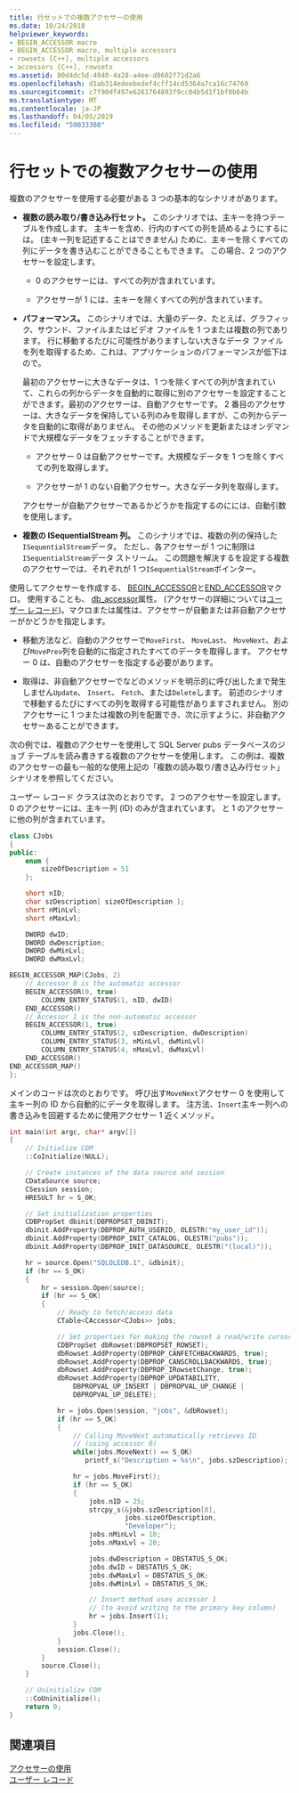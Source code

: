 ```yaml
---
title: 行セットでの複数アクセサーの使用
ms.date: 10/24/2018
helpviewer_keywords:
- BEGIN_ACCESSOR macro
- BEGIN_ACCESSOR macro, multiple accessors
- rowsets [C++], multiple accessors
- accessors [C++], rowsets
ms.assetid: 80d4dc5d-4940-4a28-a4ee-d8602f71d2a6
ms.openlocfilehash: d1ab314edeebedef4cff14cd5364a7ca16c74769
ms.sourcegitcommit: c7f90df497e6261764893f9cc04b5d1f1bf0b64b
ms.translationtype: MT
ms.contentlocale: ja-JP
ms.lasthandoff: 04/05/2019
ms.locfileid: "59033308"
---
```

# <a name="using-multiple-accessors-on-a-rowset"></a>行セットでの複数アクセサーの使用

複数のアクセサーを使用する必要がある 3 つの基本的なシナリオがあります。

- **複数の読み取り/書き込み行セット。** このシナリオでは、主キーを持つテーブルを作成します。 主キーを含め、行内のすべての列を読めるようにするには。 (主キー列を記述することはできません) ために、主キーを除くすべての列にデータを書き込むことができることもできます。 この場合、2 つのアクセサーを設定します。

  - 0 のアクセサーには、すべての列が含まれています。

  - アクセサーが 1 には、主キーを除くすべての列が含まれています。

- **パフォーマンス。** このシナリオでは、大量のデータ、たとえば、グラフィック、サウンド、ファイルまたはビデオ ファイルを 1 つまたは複数の列であります。 行に移動するたびに可能性がありますしない大きなデータ ファイルを列を取得するため、これは、アプリケーションのパフォーマンスが低下はので。

  最初のアクセサーに大きなデータは、1 つを除くすべての列が含まれていて、これらの列からデータを自動的に取得に別のアクセサーを設定することができます。最初のアクセサーは、自動アクセサーです。 2 番目のアクセサーは、大きなデータを保持している列のみを取得しますが、この列からデータを自動的に取得がありません。 その他のメソッドを更新またはオンデマンドで大規模なデータをフェッチすることができます。

  - アクセサー 0 は自動アクセサーです。大規模なデータを 1 つを除くすべての列を取得します。

  - アクセサーが 1 のない自動アクセサー。大きなデータ列を取得します。

  アクセサーが自動アクセサーであるかどうかを指定するのにには、自動引数を使用します。

- **複数の ISequentialStream 列。** このシナリオでは、複数の列の保持した`ISequentialStream`データ。 ただし、各アクセサーが 1 つに制限は`ISequentialStream`データ ストリーム。 この問題を解決するを設定する複数のアクセサーでは、それぞれが 1 つ`ISequentialStream`ポインター。

使用してアクセサーを作成する、 [BEGIN_ACCESSOR](../../data/oledb/begin-accessor.md)と[END_ACCESSOR](../../data/oledb/end-accessor.md)マクロ。 使用することも、 [db_accessor](../../windows/db-accessor.md)属性。 (アクセサーの詳細については[ユーザー レコード](../../data/oledb/user-records.md))。マクロまたは属性は、アクセサーが自動または非自動アクセサーがかどうかを指定します。

- 移動方法など、自動のアクセサーで`MoveFirst`、 `MoveLast`、 `MoveNext`、および`MovePrev`列を自動的に指定されたすべてのデータを取得します。 アクセサー 0 は、自動のアクセサーを指定する必要があります。

- 取得は、非自動アクセサーでなどのメソッドを明示的に呼び出したまで発生しません`Update`、 `Insert`、 `Fetch`、または`Delete`します。 前述のシナリオで移動するたびにすべての列を取得する可能性がありますされません。 別のアクセサーに 1 つまたは複数の列を配置でき、次に示すように、非自動アクセサーあることができます。

次の例では、複数のアクセサーを使用して SQL Server pubs データベースのジョブ テーブルを読み書きする複数のアクセサーを使用します。 この例は、複数のアクセサーの最も一般的な使用上記の「複数の読み取り/書き込み行セット」シナリオを参照してください。

ユーザー レコード クラスは次のとおりです。 2 つのアクセサーを設定します。 0 のアクセサーには、主キー列 (ID) のみが含まれています。 と 1 のアクセサーに他の列が含まれています。

```cpp
class CJobs
{
public:
    enum {
        sizeOfDescription = 51
    };

    short nID;
    char szDescription[ sizeOfDescription ];
    short nMinLvl;
    short nMaxLvl;

    DWORD dwID;
    DWORD dwDescription;
    DWORD dwMinLvl;
    DWORD dwMaxLvl;

BEGIN_ACCESSOR_MAP(CJobs, 2)
    // Accessor 0 is the automatic accessor
    BEGIN_ACCESSOR(0, true)
        COLUMN_ENTRY_STATUS(1, nID, dwID)
    END_ACCESSOR()
    // Accessor 1 is the non-automatic accessor
    BEGIN_ACCESSOR(1, true)
        COLUMN_ENTRY_STATUS(2, szDescription, dwDescription)
        COLUMN_ENTRY_STATUS(3, nMinLvl, dwMinLvl)
        COLUMN_ENTRY_STATUS(4, nMaxLvl, dwMaxLvl)
    END_ACCESSOR()
END_ACCESSOR_MAP()
};
```

メインのコードは次のとおりです。 呼び出す`MoveNext`アクセサー 0 を使用して主キー列の ID から自動的にデータを取得します。 注方法、`Insert`主キー列への書き込みを回避するために使用アクセサー 1 近くメソッド。

```cpp
int main(int argc, char* argv[])
{
    // Initialize COM
    ::CoInitialize(NULL);

    // Create instances of the data source and session
    CDataSource source;
    CSession session;
    HRESULT hr = S_OK;

    // Set initialization properties
    CDBPropSet dbinit(DBPROPSET_DBINIT);
    dbinit.AddProperty(DBPROP_AUTH_USERID, OLESTR("my_user_id"));
    dbinit.AddProperty(DBPROP_INIT_CATALOG, OLESTR("pubs"));
    dbinit.AddProperty(DBPROP_INIT_DATASOURCE, OLESTR("(local)"));

    hr = source.Open("SQLOLEDB.1", &dbinit);
    if (hr == S_OK)
    {
        hr = session.Open(source);
        if (hr == S_OK)
        {
            // Ready to fetch/access data
            CTable<CAccessor<CJobs>> jobs;

            // Set properties for making the rowset a read/write cursor
            CDBPropSet dbRowset(DBPROPSET_ROWSET);
            dbRowset.AddProperty(DBPROP_CANFETCHBACKWARDS, true);
            dbRowset.AddProperty(DBPROP_CANSCROLLBACKWARDS, true);
            dbRowset.AddProperty(DBPROP_IRowsetChange, true);
            dbRowset.AddProperty(DBPROP_UPDATABILITY,
                DBPROPVAL_UP_INSERT | DBPROPVAL_UP_CHANGE |
                DBPROPVAL_UP_DELETE);

            hr = jobs.Open(session, "jobs", &dbRowset);
            if (hr == S_OK)
            {
                // Calling MoveNext automatically retrieves ID
                // (using accessor 0)
                while(jobs.MoveNext() == S_OK)
                   printf_s("Description = %s\n", jobs.szDescription);

                hr = jobs.MoveFirst();
                if (hr == S_OK)
                {
                    jobs.nID = 25;
                    strcpy_s(&jobs.szDescription[0],
                             jobs.sizeOfDescription,
                             "Developer");
                    jobs.nMinLvl = 10;
                    jobs.nMaxLvl = 20;

                    jobs.dwDescription = DBSTATUS_S_OK;
                    jobs.dwID = DBSTATUS_S_OK;
                    jobs.dwMaxLvl = DBSTATUS_S_OK;
                    jobs.dwMinLvl = DBSTATUS_S_OK;

                    // Insert method uses accessor 1
                    // (to avoid writing to the primary key column)
                    hr = jobs.Insert(1);
                }
                jobs.Close();
            }
            session.Close();
        }
        source.Close();
    }

    // Uninitialize COM
    ::CoUninitialize();
    return 0;
}
```

## <a name="see-also"></a>関連項目

[アクセサーの使用](../../data/oledb/using-accessors.md)<br/>
[ユーザー レコード](../../data/oledb/user-records.md)
